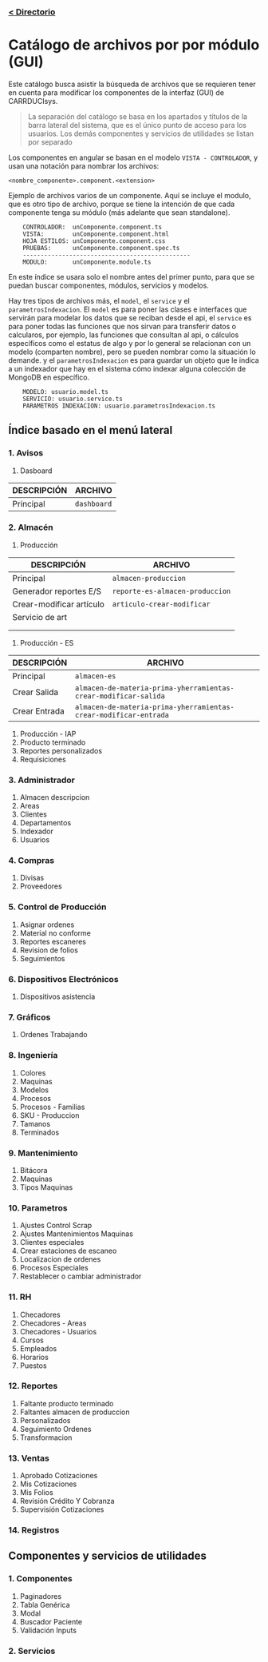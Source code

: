 ### [< Directorio](../directorio.md)

# Catálogo de archivos por por módulo (GUI)
Este catálogo busca asistir la búsqueda de archivos que se requieren tener en cuenta para modificar los componentes de la interfaz (GUI) de CARRDUCIsys.

>La separación del catálogo se basa en los apartados y títulos de la barra lateral del sistema, que es el único punto de acceso para los usuarios. Los demás componentes y servicios de utilidades se listan por separado

Los componentes en angular se basan en el modelo `VISTA - CONTROLADOR`, y usan una notación para nombrar los archivos:

```
<nombre_componente>.component.<extension>
```

Ejemplo de archivos varios de un componente. Aquí se incluye el modulo, que es otro tipo de archivo, porque se tiene la intención de que cada componente tenga su módulo (más adelante que sean standalone).

``` 
    CONTROLADOR:  unComponente.component.ts
    VISTA:        unComponente.component.html
    HOJA ESTILOS: unComponente.component.css
    PRUEBAS:      unComponente.component.spec.ts
    -----------------------------------------------
    MODULO:       unComponente.module.ts
```

En este índice se usara solo el nombre antes del primer punto, para que se puedan buscar componentes, módulos, servicios y modelos.

Hay tres tipos de archivos más, el `model`, el `service` y el `parametrosIndexacion`. El `model` es para poner las clases e interfaces que servirán para modelar los datos que se reciban desde el api, el `service` es para poner todas las funciones que nos sirvan para transferir datos o calcularos, por ejemplo, las funciones que consultan al api, o cálculos específicos como el estatus de algo y por lo general se relacionan con un modelo (comparten nombre), pero se pueden nombrar como la situación lo demande. y el `parametrosIndexacion` es para guardar un objeto que le indica a un indexador que hay en el sistema cómo indexar alguna colección de MongoDB en específico.

```
    MODELO: usuario.model.ts
    SERVICIO: usuario.service.ts
    PARAMETROS INDEXACION: usuario.parametrosIndexacion.ts
```




## Índice basado en el menú lateral
### 1. Avisos
1. Dasboard

| DESCRIPCIÓN | ARCHIVO     |
| ----------- | ----------- |
| Principal   | `dashboard` |
### 2. Almacén
1. Producción

| DESCRIPCIÓN              | ARCHIVO                         |
| ------------------------ | ------------------------------- |
| Principal                | `almacen-produccion`            |
| Generador reportes E/S   | `reporte-es-almacen-produccion` |
| Crear-modificar artículo | `articulo-crear-modificar`      |
| Servicio de art          |                                 |
|                          |                                 |
|                          |                                 |
1. Producción - ES

| DESCRIPCIÓN   | ARCHIVO                                                          |
| ------------- | ---------------------------------------------------------------- |
| Principal     | `almacen-es`                                                     |
| Crear Salida  | `almacen-de-materia-prima-yherramientas-crear-modificar-salida`  |
| Crear Entrada | `almacen-de-materia-prima-yherramientas-crear-modificar-entrada` |


1. Producción - IAP
1. Producto terminado
2. Reportes personalizados
3. Requisiciones

### 3. Administrador
1. Almacen descripcion
2. Areas
3. Clientes
4. Departamentos
5. Indexador
6. Usuarios
### 4. Compras
1. Divisas
2. Proveedores
### 5. Control de Producción
1. Asignar ordenes
2. Material no conforme
3. Reportes escaneres
4. Revision de folios
5. Seguimientos
### 6. Dispositivos Electrónicos
1. Dispositivos asistencia
### 7. Gráficos
1. Ordenes Trabajando
### 8. Ingeniería
1. Colores
2. Maquinas
3. Modelos
4. Procesos
5. Procesos - Familias
6. SKU - Produccion
7. Tamanos
8. Terminados
### 9. Mantenimiento
1. Bitácora
2. Maquinas
3. Tipos Maquinas
### 10. Parametros
1. Ajustes Control Scrap
2. Ajustes Mantenimientos Maquinas
3. Clientes especiales
4. Crear estaciones de escaneo
5. Localizacion de ordenes
6. Procesos Especiales
7. Restablecer o cambiar administrador
### 11. RH
1. Checadores
2. Checadores - Areas
3. Checadores - Usuarios
4. Cursos
5. Empleados
6. Horarios
7. Puestos
### 12. Reportes
1. Faltante producto terminado
2. Faltantes almacen de produccion
3. Personalizados
4. Seguimiento Ordenes
5. Transformacion
### 13. Ventas
1. Aprobado Cotizaciones
2. Mis Cotizaciones
3. Mis Folios
4. Revisión Crédito Y Cobranza
5. Supervisión Cotizaciones
### 14. Registros


## Componentes y servicios de utilidades

### 1. Componentes
1. Paginadores
2. Tabla Genérica
3. Modal
4. Buscador Paciente
5. Validación Inputs
### 2. Servicios

